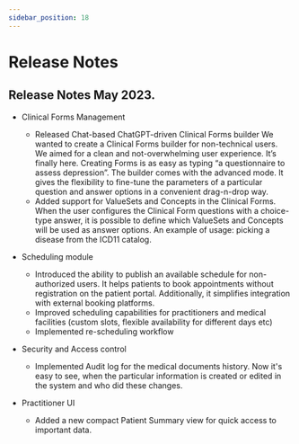 ```yaml
---
sidebar_position: 18
---
```


# Release Notes

## Release Notes May 2023.

- Clinical Forms Management
	- Released Chat-based ChatGPT-driven Clinical Forms builder
	We wanted to create a Clinical Forms builder for non-technical users. We aimed for a clean and not-overwhelming user experience.
	It’s finally here. Creating Forms is as easy as typing “a questionnaire to assess depression”.
	The builder comes with the advanced mode. It gives the flexibility to fine-tune the parameters of a particular question and answer options in a convenient drag-n-drop way.
	- Added support for ValueSets and Concepts in the Clinical Forms.
	When the user configures the Clinical Form questions with a choice-type answer, it is possible to define which ValueSets and Concepts will be used as answer options. An example of usage: picking a disease from the ICD11 catalog.
- Scheduling module
	- Introduced the ability to publish an available schedule for non-authorized users. It helps patients to book appointments without registration on the patient portal. Additionally, it simplifies integration with external booking platforms.
	- Improved scheduling capabilities for practitioners and medical facilities (custom slots, flexible availability for different days etc)
	- Implemented re-scheduling workflow

- Security and Access control
	- Implemented Audit log for the medical documents history. Now it's easy to see, when the particular information is created or edited in the system and who did these changes.

- Practitioner UI
	- Added a new compact Patient Summary view for quick access to important data.
